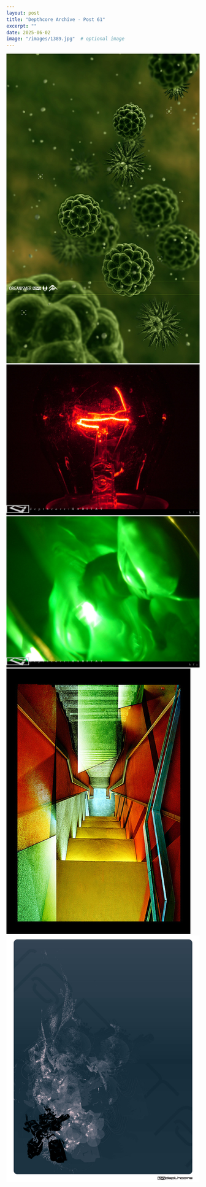 ```yaml
---
layout: post
title: "Depthcore Archive - Post 61"
excerpt: ""
date: 2025-06-02
image: "/images/1389.jpg"  # optional image
---
```


<img src="/images/1389.jpg">
<img src="/images/1390.jpg" alt="1390.jpg"/>
<img src="/images/1391.jpg" alt="1391.jpg"/>
<img src="/images/1392.jpg" alt="1392.jpg"/>
<img src="/images/1393.jpg" alt="1393.jpg"/>
